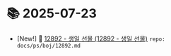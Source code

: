 # 📚 2025-07-23
- [New!] 📗 [12892 - 생일 선물 (12892 - 생일 선물)](https://til.qriosity.dev/featured/ps/boj/12892) `repo: docs/ps/boj/12892.md`
